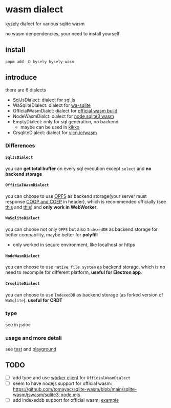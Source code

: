 # wasm dialect

[kysely](https://github.com/kysely-org/kysely) dialect for various sqlite wasm

no wasm denpendencies, your need to install yourself

## install

```shell
pnpm add -D kysely kysely-wasm
```

## introduce

there are 6 dialects

- SqlJsDialect: dialect for [sql.js](https://github.com/sql-js/sql.js)
- WaSqliteDialect: dialect for [wa-sqlite](https://github.com/rhashimoto/wa-sqlite)
- OfficialWasmDialct: dialect for [official wasm build](https://sqlite.org/wasm/doc/trunk/index.md)
- NodeWasmDialct: dialect for [node sqlite3 wasm](https://github.com/tndrle/node-sqlite3-wasm)
- EmptyDialect: only for sql generation, no backend
  - maybe can be used in [kikko](https://github.com/kikko-land/kikko)
- CrsqliteDialect: dialect for [vlcn.io/wasm](https://vlcn.io/js/wasm)

### Differences

#### `SqlJsDialect`
you can **get total buffer** on every sql execution except `select` and **no backend storage**

#### `OfficialWasmDialect`
you can choose to use [OPFS](https://developer.mozilla.org/en-US/docs/Web/API/File_System_Access_API#origin_private_file_system) as backend storage(your server must response [COOP and COEP](https://sqlite.org/wasm/doc/trunk/persistence.md#coop-coep) in header), which is recommended officially (see [this](https://sqlite.org/forum/forumpost/59097f57cbe647a2d1950fab93e7ab82dd24c1e384d38b90ec1e2f03a2a4e580) and [this](https://sqlite.org/forum/forumpost/8f50dc99149a6cedade784595238f45aa912144fae81821d5f9db31965f754dd)) and **only work in WebWorker**.

#### `WaSqliteDialect`
you can choose not only `OPFS` but also `IndexedDB` as backend storage for better compability, maybe better for **polyfill**

- only worked in secure environment, like localhost or https

#### `NodeWasmDialect`
you can choose to use `native file system` as backend storage, which is no need to recompile for different platform, **useful for Electron app**.

#### `CrsqliteDialect`
you can choose to use `IndexedDB` as backend storage (as forked version of `WaSqlite`). **useful for CRDT**

### type

see in jsdoc

### usage and more detali

see [test](../../test/dialect-wasm.test.ts) and [playground](../../playground/src/modules)


## TODO

- [ ] add type and use [worker client](https://github.com/tomayac/sqlite-wasm#usage-with-the-bundled-sqliteclient-with-opfs-if-available) for `OfficialWasmDialect`
- [ ] seem to have nodejs support for official wasm: https://github.com/tomayac/sqlite-wasm/blob/main/sqlite-wasm/jswasm/sqlite3-node.mjs
- [ ] add indexeddb support for official wasm, [example](https://sqlite.org/src/file/ext/wasm/api/sqlite3-vfs-opfs.js)